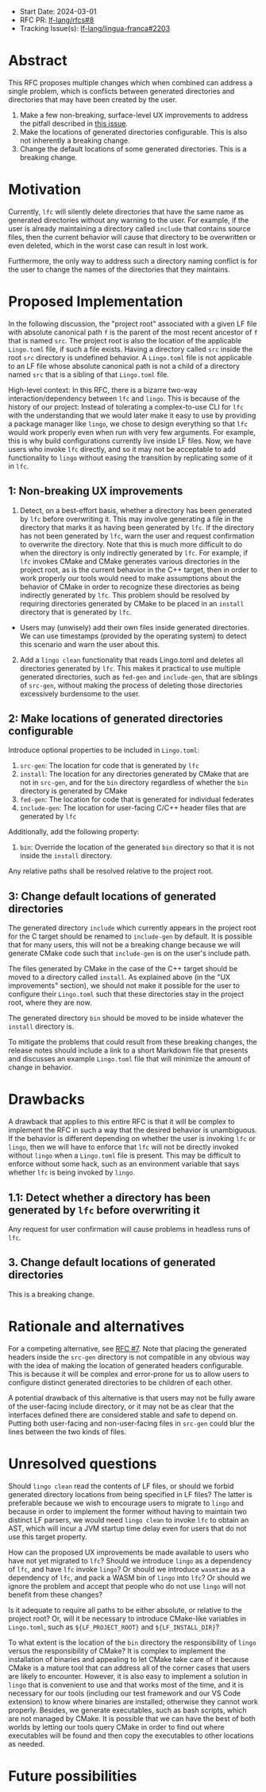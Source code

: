 - Start Date: 2024-03-01
- RFC PR: [lf-lang/rfcs#8](https://github.com/lf-lang/rfcs/pull/8)
- Tracking Issue(s): [lf-lang/lingua-franca#2203](https://github.com/lf-lang/lingua-franca/issues/2203)

# Abstract

[abstract]: #abstract

This RFC proposes multiple changes which when combined can address a single problem, which is conflicts between generated directories and directories that may have been created by the user.

1. Make a few non-breaking, surface-level UX improvements to address the pitfall described in [this issue](https://github.com/lf-lang/lingua-franca/issues/2203).
2. Make the locations of generated directories configurable. This is also not inherently a breaking change.
3. Change the default locations of some generated directories. This is a breaking change.

# Motivation

[motivation]: #motivation

Currently, `lfc` will silently delete directories that have the same name as generated directories without any warning to the user. For example, if the user is already maintaining a directory called `include` that contains source files, then the current behavior will cause that directory to be overwritten or even deleted, which in the worst case can result in lost work.

Furthermore, the only way to address such a directory naming conflict is for the user to change the names of the directories that they maintains.

# Proposed Implementation

[proposed-implementation]: #proposed-implementation

In the following discussion, the "project root" associated with a given LF file with absolute canonical path `f` is the parent of the most recent ancestor of `f` that is named `src`. The project root is also the location of the applicable `Lingo.toml` file, if such a file exists. Having a directory called `src` inside the root `src` directory is undefined behavior. A `Lingo.toml` file is not applicable to an LF file whose absolute canonical path is not a child of a directory named `src` that is a sibling of that `Lingo.toml` file.

High-level context: In this RFC, there is a bizarre two-way interaction/dependency between `lfc` and `lingo`. This is because of the history of our project: Instead of tolerating a complex-to-use CLI for `lfc` with the understanding that we would later make it easy to use by providing a package manager like `lingo`, we chose to design everything so that `lfc` would work properly even when run with very few arguments. For example, this is why build configurations currently live inside LF files. Now, we have users who invoke `lfc` directly, and so it may not be acceptable to add functionality to `lingo` without easing the transition by replicating some of it in `lfc`.

## 1: Non-breaking UX improvements

1. Detect, on a best-effort basis, whether a directory has been generated by `lfc` before overwriting it. This may involve generating a file in the directory that marks it as having been generated by `lfc`. If the directory has not been generated by `lfc`, warn the user and request confirmation to overwrite the directory. Note that this is much more difficult to do when the directory is only indirectly generated by `lfc`. For example, if `lfc` invokes CMake and CMake generates various directories in the project root, as is the current behavior in the C++ target, then in order to work properly our tools would need to make assumptions about the behavior of CMake in order to recognize these directories as being indirectly generated by `lfc`. This problem should be resolved by requiring directories generated by CMake to be placed in an `install` directory that is generated by `lfc`.

- Users may (unwisely) add their own files inside generated directories. We can use timestamps (provided by the operating system) to detect this scenario and warn the user about this.

2. Add a `lingo clean` functionality that reads Lingo.toml and deletes all directories generated by `lfc`. This makes it practical to use multiple generated directories, such as `fed-gen` and `include-gen`, that are siblings of `src-gen`, without making the process of deleting those directories excessively burdensome to the user.
<!-- 3. Pack parts of `lingo` into the `lfc` JAR so that even users who have not yet migrated to `lingo` can benefit from these UX improvements. Note that this can only work if we add `wasmtime` as a dependency of our toolchain and structure the `lingo` code base such that side-effectful operations such as file system writes are passed in to the core as parameters; this architecture is analogous to concepts used in capability-based security where the potential side effects of a procedure are apparent based on what capabilities (such as functions to do file system writes) are passed into it. -->

## 2: Make locations of generated directories configurable

Introduce optional properties to be included in `Lingo.toml`:

1. `src-gen`: The location for code that is generated by `lfc`
1. `install`: The location for any directories generated by CMake that are not in `src-gen`, and for the `bin` directory regardless of whether the `bin` directory is generated by CMake
1. `fed-gen`: The location for code that is generated for individual federates
1. `include-gen`: The location for user-facing C/C++ header files that are generated by `lfc`

Additionally, add the following property:

1. `bin`: Override the location of the generated `bin` directory so that it is not inside the `install` directory.

Any relative paths shall be resolved relative to the project root.

## 3: Change default locations of generated directories

The generated directory `include` which currently appears in the project root for the C target should be renamed to `include-gen` by default. It is possible that for many users, this will not be a breaking change because we will generate CMake code such that `include-gen` is on the user's include path.

The files generated by CMake in the case of the C++ target should be moved to a directory called `install`. As explained above (in the "UX improvements" section), we should not make it possible for the user to configure their `Lingo.toml` such that these directories stay in the project root, where they are now.

The generated directory `bin` should be moved to be inside whatever the `install` directory is.

To mitigate the problems that could result from these breaking changes, the release notes should include a link to a short Markdown file that presents and discusses an example `Lingo.toml` file that will minimize the amount of change in behavior.

<!-- The proposed solution is to generate the headers in `src-gen/include` only. Because user-provided C files will be included directly in `${LF_MAIN_TARGET}`, this directory will be on the include path for user-provided C files. Here is an example of how an `#include` directive might look in a user-provided C file given the proposed new behavior:

```c
#include "Count/Count.h"
```

For completeness, this is for a C file that is included in the LF project using the following target specification:

```
target C {
  cmake-include: ["../../c/count.cmake"],
  files: ["../../c"]
}
```

And the following contents of `count.cmake`:

```cmake
target_sources(${LF_MAIN_TARGET} PRIVATE c/count.c)
```

Note the lack of any `target_include_directories` statements in `count.cmake`. This shows how the generated CMakeLists.txt takes care of putting the generated headers on the include path. -->

# Drawbacks

[drawbacks]: #drawbacks

A drawback that applies to this entire RFC is that it will be complex to implement the RFC in such a way that the desired behavior is unambiguous. If the behavior is different depending on whether the user is invoking `lfc` or `lingo`, then we will have to enforce that `lfc` will not be directly invoked without `lingo` when a `Lingo.toml` file is present. This may be difficult to enforce without some hack, such as an environment variable that says whether `lfc` is being invoked by `lingo`.

## 1.1: Detect whether a directory has been generated by `lfc` before overwriting it

Any request for user confirmation will cause problems in headless runs of `lfc`.

## 3. Change default locations of generated directories

This is a breaking change.

<!-- ## 1.3: Pack parts of `lingo` into `lfc`

This introduces a dependency on `wasmtime` or some other CLI-based WASM executor. `lfc` already has a large number of dependencies, but every dependency is a burden. -->

<!-- One potential drawback of this proposal is that users may not be fully aware of the user-facing include directory, or it may not be as clear that the interfaces defined there are considered stable and safe to depend on. Putting both user-facing and non-user-facing files in `src-gen` could blur the lines between the two kinds of files. This can be addressed by carefully documenting which files are safe to depend on. -->

# Rationale and alternatives

[rationale-and-alternatives]: #rationale-and-alternatives

For a competing alternative, see [RFC #7](https://github.com/lf-lang/rfcs/pull/7). Note that placing the generated headers inside the `src-gen` directory is not compatible in any obvious way with the idea of making the location of generated headers configurable. This is because it will be complex and error-prone for us to allow users to configure distinct generated directories to be children of each other.

A potential drawback of this alternative is that users may not be fully aware of the user-facing include directory, or it may not be as clear that the interfaces defined there are considered stable and safe to depend on. Putting both user-facing and non-user-facing files in `src-gen` could blur the lines between the two kinds of files.

<!-- One alternative is to put these headers in a sibling directory of the `src-gen` directory called `include-gen`, and to either add that directory to the include path or copy it into src-gen and put the copied directory on the include path. The disadvantage of this alternative is that it violates the principle that generated files will go in src-gen; this principle is simple and easy to explain, so it is worth keeping. -->

# Unresolved questions

[unresolved-questions]: #unresolved-questions

Should `lingo clean` read the contents of LF files, or should we forbid generated directory locations from being specified in LF files? The latter is preferable because we wish to encourage users to migrate to `lingo` and because in order to implement the former without having to maintain two distinct LF parsers, we would need `lingo clean` to invoke `lfc` to obtain an AST, which will incur a JVM startup time delay even for users that do not use this target property.

How can the proposed UX improvements be made available to users who have not yet migrated to `lfc`? Should we introduce `lingo` as a dependency of `lfc`, and have `lfc` invoke `lingo`? Or should we introduce `wasmtime` as a dependency of `lfc`, and pack a WASM bin of `lingo` into `lfc`? Or should we ignore the problem and accept that people who do not use `lingo` will not benefit from these changes?

Is it adequate to require all paths to be either absolute, or relative to the project root? Or, will it be necessary to introduce CMake-like variables in `Lingo.toml`, such as `${LF_PROJECT_ROOT}` and `${LF_INSTALL_DIR}`?

To what extent is the location of the `bin` directory the responsibility of `lingo` versus the responsibility of CMake? It is complex to implement the installation of binaries and appealing to let CMake take care of it because CMake is a mature tool that can address all of the corner cases that users are likely to encounter. However, it is also easy to implement a solution in `lingo` that is convenient to use and that works most of the time, and it is necessary for our tools (including our test framework and our VS Code extension) to know where binaries are installed; otherwise they cannot work properly. Besides, we generate executables, such as bash scripts, which are not managed by CMake. It is possible that we can have the best of both worlds by letting our tools query CMake in order to find out where executables will be found and then copy the executables to other locations as needed.

# Future possibilities

[future-possibilities]: #future-possibilities
